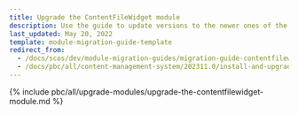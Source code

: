 ```yaml
---
title: Upgrade the ContentFileWidget module
description: Use the guide to update versions to the newer ones of the ContentFileWidget module.
last_updated: May 20, 2022
template: module-migration-guide-template
redirect_from:
  - /docs/scos/dev/module-migration-guides/migration-guide-contentfilewidget.html
  - /docs/pbc/all/content-management-system/202311.0/install-and-upgrade/upgrade-modules/upgrade-the-contentfilewidget-module.html
---
```


{% include pbc/all/upgrade-modules/upgrade-the-contentfilewidget-module.md %} <!-- To edit, see /_includes/pbc/all/upgrade-modules/upgrade-the-contentfilewidget-module.md -->
